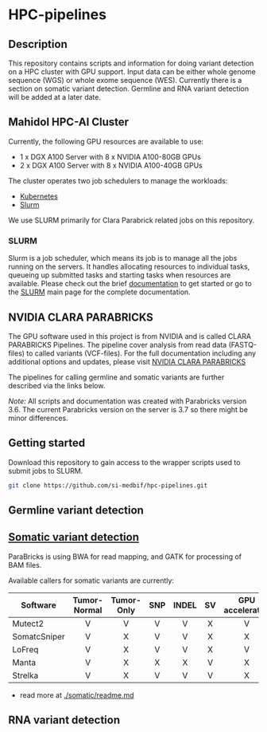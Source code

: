# HPC-pipelines

## Description

This repository contains scripts and information for doing variant detection on a HPC cluster with GPU support. Input data can be either whole genome sequence (WGS) or whole exome sequence (WES). Currently there is a section on somatic variant detection. Germline and RNA variant detection will be added at a later date.

## Mahidol HPC-AI Cluster

Currently, the following GPU resources are available to use:
* 1 x DGX A100 Server with 8 x NVIDIA A100-80GB GPUs
* 2 x DGX A100 Server with 8 x NVIDIA A100-40GB GPUs

The cluster operates two job schedulers to manage the workloads:
* [Kubernetes](https://kubernetes.io/docs/tutorials/)
* [Slurm](https://slurm.schedmd.com/quickstart.html)

We use SLURM primarily for Clara Parabrick related jobs on this repository. 

### SLURM

Slurm is a job scheduler, which means its job is to manage all the jobs running on the servers. It handles allocating resources to individual tasks, queueing up submitted tasks and starting tasks when resources are available. Please check out the brief [documentation](https://github.com/si-medbif/hpc-pipelines/blob/main/documents/slurm.md) to get started or go to the [SLURM](https://slurm.schedmd.com/) main page for the complete documentation.

## NVIDIA CLARA PARABRICKS

The GPU software used in this project is from NVIDIA and is called CLARA PARABRICKS Pipelines. The pipeline cover analysis from read data (FASTQ-files) to called variants (VCF-files). For the full documentation including any additional options and updates, please visit [NVIDIA CLARA PARABRICKS](https://docs.nvidia.com/clara/parabricks/3.7.0/index.html)

The pipelines for calling germline and somatic variants are further described via the links below.

*Note:* All scripts and documentation was created with Parabricks version 3.6. The current Parabricks version on the server is 3.7 so there might be minor differences.

## Getting started

Download this repository to gain access to the wrapper scripts used to submit jobs to SLURM.
```bash
git clone https://github.com/si-medbif/hpc-pipelines.git
```

## Germline variant detection

## [Somatic variant detection](https://github.com/si-medbif/hpc-pipelines/tree/main/somatic#somatic-variant-detection)

ParaBricks is using BWA for read mapping, and GATK for processing of BAM files.

Available callers for somatic variants are currently:

| Software     | Tumor-Normal | Tumor-Only | SNP | INDEL |  SV  | GPU accelerated |
| ------------ | :----------: | :--------: | :-: | :---: | :--: | :-------------: |
| Mutect2      | V            | V          | V   | V     | X    | V               |
| SomatcSniper | V            | X          | V   | V     | X    | X               |
| LoFreq       | V            | X          | V   | V     | X    | V               |
| Manta        | V            | X          | X   | X     | V    | X               |
| Strelka      | V            | X          | V   | V     | V    | X               |

- read more at [./somatic/readme.md](./somatic/README.md)

## RNA variant detection

